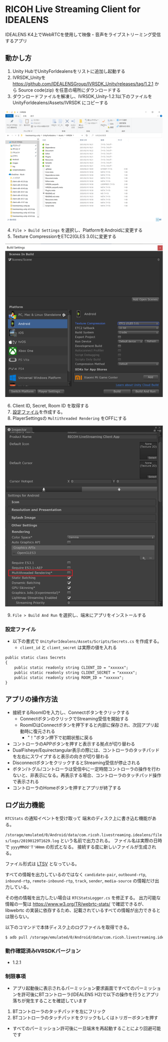 # RICOH Live Streaming Client for IDEALENS

IDEALENS K4上でWebRTCを使用して映像・音声をライブストリーミング受信するアプリ

## 動かし方

1. Unity HubでUnityForIdealensをリストに追加し起動する
2. IVRSDK_Unityを https://github.com/IDEALENSGroup/IVRSDK_Unity/releases/tag/1.2.1 から Source code(zip) を任意の場所にダウンロードする
3. ダウンロードファイルを解凍し、IVRSDK_Unity-1.2.1以下のファイルを UnityForIdealens/Assets/IVRSDK にコピーする

<img src="../images/IVRSDK.png" width=600px>


4. `File > Build Settings` を選択し、PlatformをAndroidに変更する
5. Texture CompressionをETC2(GLES 3.0)に変更する

<img src="../images/IDEALENSBuildSetting.png" width=600px>


6. Client ID, Secret, Room ID を取得する
7. [設定ファイル](#設定ファイル)を作成する。
8. PlayerSettingsの `Multithreaded Rendering` をOFFにする

<img src="../images/IDEALENSPlayerSettings.png" width=600px>


9. `File > Build And Run` を選択し、端末にアプリをインストールする

### 設定ファイル

* 以下の書式で `UnityForIdealens/Assets/Scripts/Secrets.cs` を作成する。
  * `client_id` と `client_secret` は実際の値を入れる

```
public static class Secrets
{
    public static readonly string CLIENT_ID = "xxxxxx";
    public static readonly string CLIENT_SECRET = "xxxxxx";
    public static readonly string ROOM_ID = "xxxxxx";
}
```

## アプリの操作方法
* 接続するRoomIDを入力し、Connectボタンをクリックする
  * ConnectボタンのクリックでStreaming受信を開始する
  * RoomIDはConnectボタンを押下すると内部に保存され、次回アプリ起動時に復元される
    * "！"ボタン押下で初期状態に戻る
* コントローラのAPPボタンを押すと表示する拠点が切り替わる
* DualFisheye/Equirectangular表示の際には、コントローラのタッチパッドを左右にスワイプすると表示の向きが切り替わる
* DisconnectボタンをクリックするとStreaming受信が停止される
* ボタン/トグル/コントローラは受信中に一定時間コントローラの操作を行わないと、非表示になる。再表示する場合、コントローラのタッチパッド操作で表示される
* コントローラのHomeボタンを押すとアプリが終了する

## ログ出力機能

`RTCStats` の通知イベントを受け取って 端末のディスク上に書き込む機能がある。

`/storage/emulated/0/Android/data/com.ricoh.livestreaming.idealens/files/logs/20190129T1629.log` という名前で出力される。
ファイル名は実際の日時で `yyyyMMdd'T'HHmm` の形式となる。
接続する度に新しいファイルが生成される。

ファイル形式は [LTSV](http://ltsv.org/) となっている。

すべての情報を出力しているのではなく `candidate-pair`, `outbound-rtp`, `inbound-rtp`, `remote-inbound-rtp`, `track`, `sender`, `media-source` の情報だけ出力している。

その他の情報を出力したい場合は `RTCStatsLogger.cs` を修正する。
出力可能な情報の一覧は https://www.w3.org/TR/webrtc-stats/ で確認できるが、
libwebrtc の実装に依存するため、記載されているすべての情報が出力できるとは限らない。

以下のコマンドで本体ディスク上のログファイルを取得できる。

```sh
$ adb pull /storage/emulated/0/Android/data/com.ricoh.livestreaming.idealens/files/logs
```

### 動作確認済みIVRSDKバージョン
* 1.2.1

### 制限事項
* アプリ起動後に表示されるパーミッション要求画面ですべてのパーミッションを許可後にBTコントローラ(IDEALENS H2)で以下の操作を行うとアプリ落ちが発生することを確認しています

1. BTコントローラのタッチパッドを左にフリック
2. BTコントローラのタッチパッドをクリックもしくはトリガーボタンを押す

* すべてのパーミッション許可後に一旦端末を再起動することにより回避可能です
